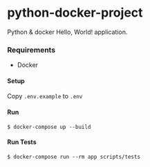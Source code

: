 python-docker-project
===

Python & docker Hello, World! application.

### Requirements

* Docker

#### Setup

Copy `.env.example` to `.env`

#### Run
`$ docker-compose up --build`

#### Run Tests
`$ docker-compose run --rm app scripts/tests`
